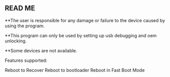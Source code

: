 ## READ ME ##

**The user is responsible for any damage or failure to the device caused by using the program.

**This program can only be used by setting up usb debugging and oem unlocking.

**Some devices are not available.

Features supported:

Reboot to Recover
Reboot to bootloader
Reboot in Fast Boot Mode
